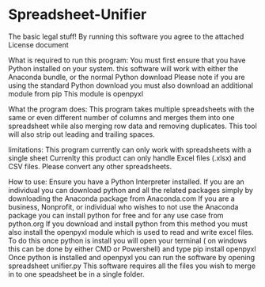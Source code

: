 # Spreadsheet-Unifier

The basic legal stuff!
    By running this software you agree to the attached License document


What is required to run this program:
    You must first ensure that you have Python installed on your system. this software will work with either the Anaconda bundle, or the normal Python download
    Please note if you are using the standard Python download you must also download an additional module from pip
    This module is openpyxl

What the program does:
    This program takes multiple spreadsheets with the same or even different number of columns and merges them into one spreadsheet while also merging row data and removing duplicates. This tool will also strip out leading and trailing spaces.

limitations:
    This program currently can only work with spreadsheets with a single sheet
    Currenlty this product can only handle Excel files (.xlsx) and CSV files. Please convert any other spreadsheets.

 
How to use:
    Ensure you have a Python Interpreter installed.
        If you are an individual you can download python and all the related packages simply by downloading the Anaconda package from Anaconda.com
        If you are a business, Nonprofit, or individual who wishes to not use the Anaconda package you can install python for free and for any use case from python.org
	        If you download and install python from this method you must also install the openpyxl module which is used to read and write excel files.
		        To do this once python is install you will open your terminal ( on windows this can be done by either CMD or Powershell) and type pip install openpyxl
    Once python is installed and openpyxl you can run the software by opening spreadsheet unifier.py
    This software requires all the files you wish to merge in to one speadsheet be in a single folder.
